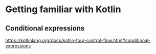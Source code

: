 # Getting familiar with Kotlin

## Conditional expressions

https://kotlinlang.org/docs/kotlin-tour-control-flow.html#conditional-expressions
